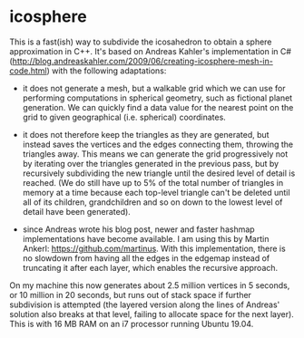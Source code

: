# icosphere

This is a fast(ish) way to subdivide the icosahedron to obtain a sphere approximation in C++. It's based on Andreas Kahler's implementation in C# (http://blog.andreaskahler.com/2009/06/creating-icosphere-mesh-in-code.html) with the following adaptations:

   - it does not generate a mesh, but a walkable grid which we can use for performing computations in spherical geometry, such as fictional planet generation. We can quickly find a data value for the nearest point on the grid to given geographical (i.e. spherical) coordinates.
   
   - it does not therefore keep the triangles as they are generated, but instead saves the vertices and the edges connecting them, throwing the triangles away. This means we can generate the grid progressively not by iterating over the triangles generated in the previous pass, but by recursively subdividing the new triangle until the desired level of detail is reached. (We do still have up to 5% of the total number of triangles in memory at a time because each top-level triangle can't be deleted until all of its children, grandchildren and so on down to the lowest level of detail have been generated).
   
   - since Andreas wrote his blog post, newer and faster hashmap implementations have become available. I am using this by Martin Ankerl: https://github.com/martinus. With this implementation, there is no slowdown from having all the edges in the edgemap instead of truncating it after each layer, which enables the recursive approach.
   
On my machine this now generates about 2.5 million vertices in 5 seconds, or 10 million in 20 seconds, but runs out of stack space if further subdivision is attempted (the layered version along the lines of Andreas' solution also breaks at that level, failing to allocate space for the next layer). This is with 16 MB RAM on an i7 processor running Ubuntu 19.04.   
